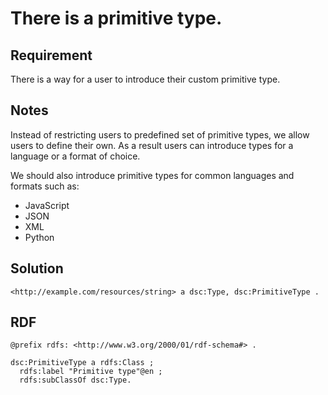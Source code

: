 # There is a primitive type.

## Requirement
There is a way for a user to introduce their custom primitive type.

## Notes
Instead of restricting users to predefined set of primitive types, we allow users to define their own.
As a result users can introduce types for a language or a format of choice.

We should also introduce primitive types for common languages and formats such as:
- JavaScript
- JSON
- XML
- Python

## Solution
```Turtle
<http://example.com/resources/string> a dsc:Type, dsc:PrimitiveType .
```

## RDF
```Turtle
@prefix rdfs: <http://www.w3.org/2000/01/rdf-schema#> .

dsc:PrimitiveType a rdfs:Class ;
  rdfs:label "Primitive type"@en ;
  rdfs:subClassOf dsc:Type.
```
